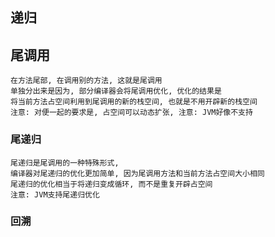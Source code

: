 
## 递归

## 尾调用

```
在方法尾部, 在调用别的方法, 这就是尾调用
单独分出来是因为, 部分编译器会将尾调用优化, 优化的结果是
将当前方法占空间利用到尾调用的新的栈空间, 也就是不用开辟新的栈空间
注意: 对便一起的要求是, 占空间可以动态扩张, 注意: JVM好像不支持
```

### 尾递归

```
尾递归是尾调用的一种特殊形式, 
编译器对尾递归的优化更加简单, 因为尾调用方法和当前方法占空间大小相同
尾递归的优化相当于将递归变成循环, 而不是重复开辟占空间
注意: JVM支持尾递归优化
```

### 回溯

```

```
